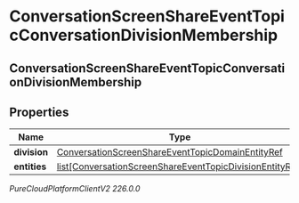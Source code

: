 # ConversationScreenShareEventTopicConversationDivisionMembership

## ConversationScreenShareEventTopicConversationDivisionMembership

## Properties

|Name | Type | Description | Notes|
|------------ | ------------- | ------------- | -------------|
| **division** | [ConversationScreenShareEventTopicDomainEntityRef](ConversationScreenShareEventTopicDomainEntityRef) |  | [optional] |
| **entities** | [list[ConversationScreenShareEventTopicDivisionEntityRef]](ConversationScreenShareEventTopicDivisionEntityRef) |  | [optional] |



_PureCloudPlatformClientV2 226.0.0_
